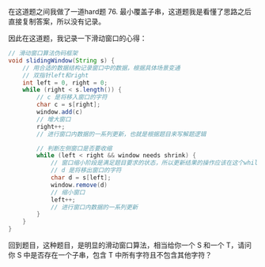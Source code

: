 在这道题之间我做了一道hard题 76. 最小覆盖子串，这道题我是看懂了思路之后直接复制答案，所以没有记录。

因此在这道题，我记录一下滑动窗口的心得：
```java
// 滑动窗口算法伪码框架
void slidingWindow(String s) {
    // 用合适的数据结构记录窗口中的数据，根据具体场景变通
    // 双指针left和right
    int left = 0, right = 0;
    while (right < s.length()) {
        // c 是将移入窗口的字符
        char c = s[right];
        window.add(c)
        // 增大窗口
        right++;
        // 进行窗口内数据的一系列更新，也就是根据题目来写解题逻辑

        // 判断左侧窗口是否要收缩
        while (left < right && window needs shrink) {
            // 窗口缩小阶段是满足题目要求的状态，所以更新结果的操作应该在这个while循环内进行
            // d 是将移出窗口的字符
            char d = s[left];
            window.remove(d)
            // 缩小窗口
            left++;
            // 进行窗口内数据的一系列更新
        }
    }
}
```

回到题目，这种题目，是明显的滑动窗口算法，相当给你一个 S 和一个 T，请问你 S 中是否存在一个子串，包含 T 中所有字符且不包含其他字符？

